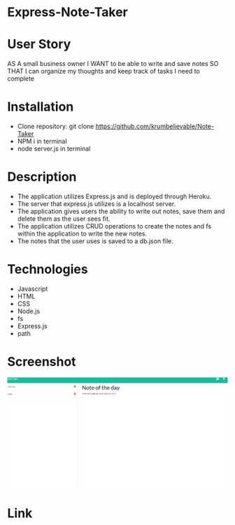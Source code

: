 # Express-Note-Taker

# User Story

AS A small business owner
I WANT to be able to write and save notes
SO THAT I can organize my thoughts and keep track of tasks I need to complete

# Installation

- Clone repository: git clone https://github.com/krumbelievable/Note-Taker
- NPM i in terminal
- node server.js in terminal

# Description

- The application utilizes Express.js and is deployed through Heroku.
- The server that express.js utilizes is a localhost server.
- The application gives users the ability to write out notes, save them and delete them as the user sees fit.
- The application utilizes CRUD operations to create the notes and fs within the application to write the new notes.
- The notes that the user uses is saved to a db.json file.

# Technologies

- Javascript
- HTML
- CSS
- Node.js
- fs
- Express.js
- path

# Screenshot

![Alt Text](/Screenshot/Note_Taker_Screenshot.png)

# Link
